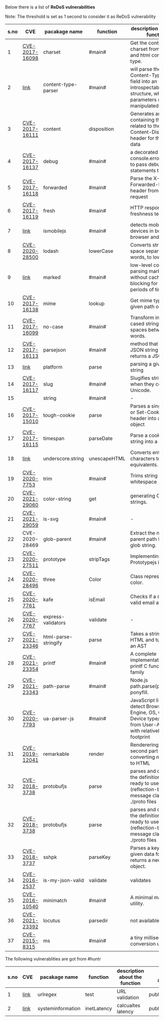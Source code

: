 Below there is a list of **ReDoS vulnerabilities**

Note: The threshold is set as 1 second to consider it as ReDoS vulnerability

| s.no | CVE                                                                             | pacakage name       | function     | description about the function                                                                                       | Exploit availability |
| ---- | ------------------------------------------------------------------------------- | ------------------- | ------------ | -------------------------------------------------------------------------------------------------------------------- | -------------------- |
| 1    | [CVE-2017-16098](https://cve.mitre.org/cgi-bin/cvename.cgi?name=CVE-2017-16098) | charset             | #main#       | Get the content charset from header and html content-type.                                                           | public               |
| 2    | [link](https://snyk.io/vuln/npm:content-type-parser:20170905)                   | content-type-parser | #main#       | will parse the Content-Type header field into an introspectable data structure, whose parameters can be manipulated: | public               |
| 3    | [CVE-2017-16111](https://cve.mitre.org/cgi-bin/cvename.cgi?name=CVE-2017-16111) | content             | disposition  | Generates an object containing the details related to the Content-Disposition header for the form-data               | public               |
| 4    | [CVE-2017-16137](https://cve.mitre.org/cgi-bin/cvename.cgi?name=CVE-2017-16137) | debug               | #main#       | a decorated version of console.error for you to pass debug statements to                                             | public               |
| 5    | [CVE-2017-16118](https://cve.mitre.org/cgi-bin/cvename.cgi?name=CVE-2017-16118) | forwarded           | #main#       | Parse the X-Forwarded-For header from the request                                                                    | public               |
| 6    | [CVE-2017-16119](https://cve.mitre.org/cgi-bin/cvename.cgi?name=CVE-2017-16119) | fresh               | #main#       | HTTP response freshness testing                                                                                      | public               |
| 7    | [link](https://snyk.io/vuln/SNYK-JS-ISMOBILEJS-72624)                           | ismobilejs          | #main#       | detects mobile devices in both the browser and NodeJS                                                                | public               |
| 8    | [CVE-2020-28500](https://cve.mitre.org/cgi-bin/cvename.cgi?name=CVE-2020-28500) | lodash              | lowerCase    | Converts string, as space separated words, to lower case.<br>                                                        | public               |
| 9    | [link](https://snyk.io/vuln/SNYK-JS-MARKED-174116)                              | marked              | #main#       | low-level compiler for parsing markdown without caching or blocking for long periods of time                         | public               |
| 10   | [CVE-2017-16138](https://cve.mitre.org/cgi-bin/cvename.cgi?name=CVE-2017-16138) | mime                | lookup       | Get mime type for the given path or extensio                                                                         | public               |
| 11   | [CVE-2017-16099](https://cve.mitre.org/cgi-bin/cvename.cgi?name=CVE-2017-16099) | no-case             | #main#       | Transform into a lower cased string with spaces between words.                                                       | public               |
| 12   | [CVE-2017-16113](https://cve.mitre.org/cgi-bin/cvename.cgi?name=CVE-2017-16113) | parsejson           | #main#       | method that parses a JSON string and returns a JSON object                                                           | public               |
| 13   | [link](https://snyk.io/vuln/npm:platform.js:20170907)                           | platform            | parse        | parsing a given UA string                                                                                            | public               |
| 14   | [CVE-2017-16117](https://cve.mitre.org/cgi-bin/cvename.cgi?name=CVE-2017-16117) | slug                | #main#       | Slugifies strings, even when they contain Unicode.                                                                   | public               |
| 15   |                                                                                 | string              | #main#       | \-                                                                                                                   | public               |
| 16   | [CVE-2017-15010](https://cve.mitre.org/cgi-bin/cvename.cgi?name=CVE-2017-15010) | tough-cookie        | parse        | Parses a single Cookie or Set-Cookie HTTP header into a Cookie object                                                | public               |
| 17   | [CVE-2017-16115](https://cve.mitre.org/cgi-bin/cvename.cgi?name=CVE-2017-16115) | timespan            | parseDate    | Parse a cookie date string into a Date                                                                               | public               |
| 18   | [link](https://snyk.io/vuln/npm:underscore.string:20170908)                     | underscore.string   | unescapeHTML | Converts entity characters to HTML equivalents.                                                                      | public               |
| 19 | [CVE-2020-7753](https://cve.mitre.org/cgi-bin/cvename.cgi?name=CVE-2020-7753)   | trim                 | #main#    | Trims string whitespace                                                                                                           | public             |
| 20 | [CVE-2021-29060](https://cve.mitre.org/cgi-bin/cvename.cgi?name=CVE-2021-29060) | color-string         | get       | generating CSS color strings.                                                                                                     | public             |
| 21 | [CVE-2021-29059](https://cve.mitre.org/cgi-bin/cvename.cgi?name=CVE-2021-29059) | is-svg               | #main#    | \-                                                                                                                                | problematic        |
| 22 | CVE-2020-28469                                                                  | glob-parent          | #main#    | Extract the non-magic parent path from a glob string.                                                                             | public             |
| 23 | [CVE-2020-27511](https://cve.mitre.org/cgi-bin/cvename.cgi?name=CVE-2020-27511) | prototype            | stripTags | Implementing Prototypejs in Node.js                                                                                               | public             |
| 24 | [CVE-2020-28496](https://cve.mitre.org/cgi-bin/cvename.cgi?name=CVE-2020-28496) | three                | Color     | Class representing a color.                                                                                                       | public             |
| 25 | [CVE-2020-7761](https://cve.mitre.org/cgi-bin/cvename.cgi?name=CVE-2020-7761)   | kafe                 | isEmail   | Checks if a string is a valid email address.                                                                                      | public/problematic |
| 26 | [CVE-2020-7767](https://cve.mitre.org/cgi-bin/cvename.cgi?name=CVE-2020-7767)   | express-validators   | validate  | \-                                                                                                                                | public             |
| 27 | [CVE-2021-23346](https://cve.mitre.org/cgi-bin/cvename.cgi?name=CVE-2021-23346) | html-parse-stringify | parse     | Takes a string of HTML and turns it into an AST                                                                                   | public             |
| 28 | [CVE-2021-23354](https://cve.mitre.org/cgi-bin/cvename.cgi?name=CVE-2021-23354) | printf               | #main#    | A complete implementation of the printf C functions family                                                                        | public             |
| 29 | [CVE-2021-23343](https://cve.mitre.org/cgi-bin/cvename.cgi?name=CVE-2021-23343) | path-parse           | #main#    | Node.js path.parse(pathString) ponyfill.                                                                                          | public             |
| 30 | [CVE-2020-7793](https://cve.mitre.org/cgi-bin/cvename.cgi?name=CVE-2020-7793)   | ua-parser-js         | #main#    | JavaScript library to detect Browser, Engine, OS, CPU, and Device type/model from User-Agent data with relatively small footprint | public             |
| 31 | [CVE-2019-12041](https://cve.mitre.org/cgi-bin/cvename.cgi?name=CVE-2019-12041) | remarkable           | render    | Renderering is the second part of converting markdown to HTML                                                                     | public             |
| 32 | [CVE-2018-3738](https://cve.mitre.org/cgi-bin/cvename.cgi?name=CVE-2018-3738)   | protobufjs           | parse     | parses and compiles the definitions to ready to use (reflection-based) message classes:of ./proto files                           | public/problematic |
| 32 | [CVE-2018-3738](https://cve.mitre.org/cgi-bin/cvename.cgi?name=CVE-2018-3738)   | protobufjs       | parse    | parses and compiles the definitions to ready to use (reflection-based) message classes:of ./proto files | public/problematic |
| 33 | [CVE-2018-3737](https://cve.mitre.org/cgi-bin/cvename.cgi?name=CVE-2018-3737)   | sshpk            | parseKey | Parses a key from a given data format and returns a new Key object.                                     | public/problematic |
| 34 | [CVE-2016-2537](https://cve.mitre.org/cgi-bin/cvename.cgi?name=CVE-2016-2537)   | is-my-json-valid | validate | validates                                                                                               | public             |
| 35 | [CVE-2016-10540](https://cve.mitre.org/cgi-bin/cvename.cgi?name=CVE-2016-10540) | minimatch        | #main#   | A minimal matching utility.                                                                             | public             |
| 36 | [CVE-2021-23392](https://cve.mitre.org/cgi-bin/cvename.cgi?name=CVE-2021-23392) | locutus          | parsedir | not available                                                                                           | public             |
| 37 | [CVE-2015-8315](https://cve.mitre.org/cgi-bin/cvename.cgi?name=CVE-2015-8315)   | ms               | #main#   | a tiny millisecond conversion utility.                                                                  | problematic        |


The following vulnerablities are got from #huntr

| s.no | CVE                                                         | pacakage name     | function    | description about the function | Exploit availability |
| ---- | ----------------------------------------------------------- | ----------------- | ----------- | ------------------------------ | -------------------- |
| 1    | [link](https://github.com/nescalante/urlregex/issues/6)     | urlregex          | test        | URL validation                 | public               |
| 2    | [link](https://huntr.dev/bounties/1-npm-systeminformation/) | systeminformation | inetLatency | calcualtes latency             | public/probelmatic   |
